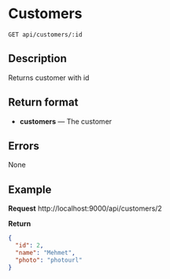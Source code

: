 # Customers

    GET api/customers/:id

## Description
Returns customer with id

## Return format
- **customers** — The customer

## Errors
None

## Example
**Request**
http://localhost:9000/api/customers/2

**Return**
``` json
{
  "id": 2,
  "name": "Mehmet",
  "photo": "photourl"
}
```